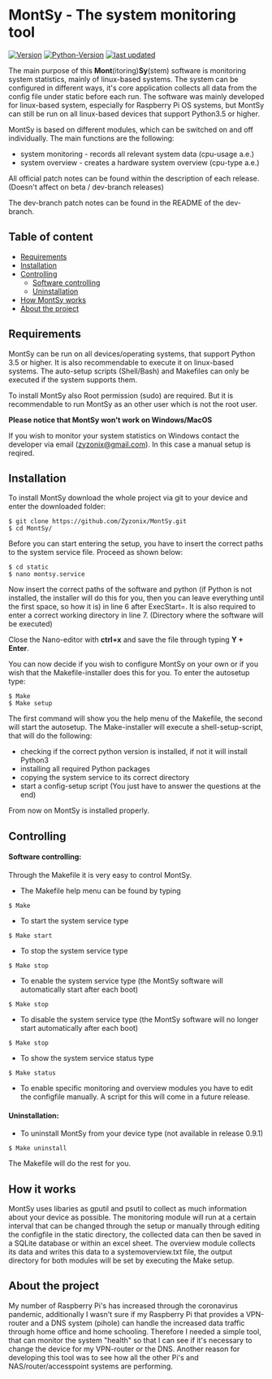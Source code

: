 # MontSy - The system monitoring tool

[![Version](https://img.shields.io/badge/Version-0.9.1%20(beta)%20-orange)]() 
[![Python-Version](https://img.shields.io/badge/Python-3.5.3-blue)]()
[![last updated](https://img.shields.io/badge/last%20update-15/04/2021-9cf)]()

The main purpose of this **Mont**(itoring)**Sy**(stem) software is monitoring system statistics, mainly of linux-based systems. The system can be configured in different ways, it's core application collects all data from the config file under static before each run. The software was mainly developed for linux-based system, especially for Raspberry Pi OS systems, but MontSy can still be run on all linux-based devices that support Python3.5 or higher. 

MontSy is based on different modules, which can be switched on and off individually. 
The main functions are the following:
- system monitoring - records all relevant system data (cpu-usage a.e.)
- system overview - creates a hardware system overview (cpu-type a.e.)

All official patch notes can be found within the description of each release.
(Doesn't affect on beta / dev-branch releases)

The dev-branch patch notes can be found in the README of the dev-branch.


## Table of content
* [Requirements](#requirements)
* [Installation](#installation)
* [Controlling](#controlling)
  - [Software controlling](#software-controlling)
  - [Uninstallation](#uninstallation)
* [How MontSy works](#how-it-works)
* [About the project](#about-the-project)


## Requirements
MontSy can be run on all devices/operating systems, that support Python 3.5 or higher. It is also recommendable to execute it on linux-based systems. The auto-setup scripts (Shell/Bash) and Makefiles can only be executed if the system supports them. 

To install MontSy also Root permission (sudo) are required. But it is recommendable to run MontSy as an other user which is not the root user.

**Please notice that MontSy won't work on Windows/MacOS**

If you wish to monitor your system statistics on Windows contact the developer via email (zyzonix@gmail.com). In this case a manual setup is reqired.


## Installation
To install MontSy download the whole project via git to your device and enter the downloaded folder:
```
$ git clone https://github.com/Zyzonix/MontSy.git
$ cd MontSy/
```
Before you can start entering the setup, you have to insert the correct paths to the system service file. Proceed as shown below:
```
$ cd static
$ nano montsy.service
```
Now insert the correct paths of the software and python (if Python is not installed, the installer will do this for you, then you can leave everything until the first space, so how it is) in line 6 after ExecStart=. It is also required to enter a correct working directory in line 7. (Directory where the software will be executed)

Close the Nano-editor with **ctrl+x** and save the file through typing **Y + Enter**.


You can now decide if you wish to configure MontSy on your own or if you wish that the Makefile-installer does this for you.
To enter the autosetup type:
```
$ Make 
$ Make setup
```
The first command will show you the help menu of the Makefile, the second will start the autosetup.
The Make-installer will execute a shell-setup-script, that will do the following:
- checking if the correct python version is installed, if not it will install Python3
- installing all required Python packages
- copying the system service to its correct directory
- start a config-setup script (You just have to answer the questions at the end)

From now on MontSy is installed properly.


## Controlling
#### Software controlling:
Through the Makefile it is very easy to control MontSy.

- The Makefile help menu can be found by typing
```
$ Make 
```
- To start the system service type
```
$ Make start
```
- To stop the system service type
```
$ Make stop
```
- To enable the system service type (the MontSy software will automatically start after each boot)
```
$ Make stop
```
- To disable the system service type (the MontSy software will no longer start automatically after each boot)
```
$ Make stop
```
- To show the system service status type
```
$ Make status
```
- To enable specific monitoring and overview modules you have to edit the configfile manually. A script for this will come in a future release.


#### Uninstallation:
- To uninstall MontSy from your device type (not available in release 0.9.1)
```
$ Make uninstall
```
The Makefile will do the rest for you.

## How it works
MontSy uses libaries as gputil and psutil to collect as much information about your device as possible. 
The monitoring module will run at a certain interval that can be changed through the setup or manually through editing the configfile in the static directory, the collected data can then be saved in a SQLite database or within an excel sheet.
The overview module collects its data and writes this data to a systemoverview.txt file, the output directory for both modules will be set by executing the Make setup.

## About the project
My number of Raspberry Pi's has increased through the coronavirus pandemic, additionally I wasn't sure if my Raspberry Pi that provides a VPN-router and a DNS system (pihole) can handle the increased data traffic through home office and home schooling. Therefore I needed a simple tool, that can monitor the system "health" so that I can see if it's necessary to change the device for my VPN-router or the DNS. Another reason for developing this tool was to see how all the other Pi's and NAS/router/accesspoint systems are performing.
